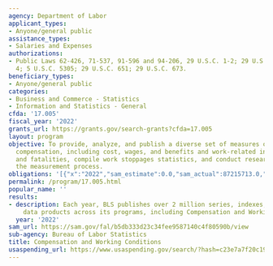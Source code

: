 ```yaml
---
agency: Department of Labor
applicant_types:
- Anyone/general public
assistance_types:
- Salaries and Expenses
authorizations:
- Public Laws 62-426, 71-537, 91-596 and 94-206, 29 U.S.C. 1-2; 29 U.S.C. 2b; 29 U.S.C.
  4; 5 U.S.C. 5305; 29 U.S.C. 651; 29 U.S.C. 673.
beneficiary_types:
- Anyone/general public
categories:
- Business and Commerce - Statistics
- Information and Statistics - General
cfda: '17.005'
fiscal_year: '2022'
grants_url: https://grants.gov/search-grants?cfda=17.005
layout: program
objective: To provide, analyze, and publish a diverse set of measures of employee
  compensation, including cost, wages, and benefits and work-related injuries, illnesses,
  and fatalities, compile work stoppages statistics, and conduct research to improve
  the measurement process.
obligations: '[{"x":"2022","sam_estimate":0.0,"sam_actual":87215713.0,"usa_spending_actual":7236869.26},{"x":"2023","sam_estimate":91000000.0,"sam_actual":0.0,"usa_spending_actual":7465599.81},{"x":"2024","sam_estimate":91000000.0,"sam_actual":0.0,"usa_spending_actual":2613153.95}]'
permalink: /program/17.005.html
popular_name: ''
results:
- description: Each year, BLS publishes over 2 million series, indexes, and other
    data products across its programs, including Compensation and Working Conditions.
  year: '2022'
sam_url: https://sam.gov/fal/b5db333d23c34fee9587140c4f80590b/view
sub-agency: Bureau of Labor Statistics
title: Compensation and Working Conditions
usaspending_url: https://www.usaspending.gov/search/?hash=c23e7a7f20c1974efecdda4dbe7a5f64
---
```

